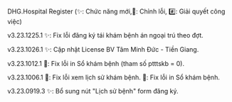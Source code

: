 DHG.Hospital Register
(✨: Chức năng mới,🐛: Chỉnh lỗi, #️⃣: Giải quyết công việc)

v3.23.1225.1
✨: Fix lỗi đăng ký tái khám bệnh án ngoại trú theo đợt.

v3.23.1026.1
✨: Cập nhật License BV Tâm Minh Đức - Tiền Giang.

v3.23.1012.1
🐛: Fix lỗi in Sổ khám bệnh (tham số ptttskb = 0).

v3.23.1006.1
🐛: Fix lỗi xem lịch sử khám bệnh.
🐛: Fix lỗi in Sổ khám bệnh.

v3.23.0919.3
✨: Bổ sung nút "Lịch sử bệnh" form đăng ký.

